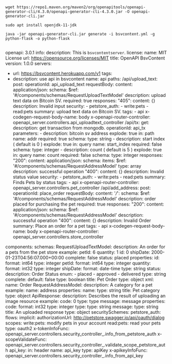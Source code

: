 # 

```
wget https://repo1.maven.org/maven2/org/openapitools/openapi-generator-cli/4.3.0/openapi-generator-cli-4.3.0.jar -O openapi-generator-cli.jar

sudo apt install openjdk-11-jdk

java -jar openapi-generator-cli.jar generate -i bsvcontent.yml -g python-flask -o python-flask


```



openapi: 3.0.1
info:
  description: This is `bsvcontentserver`.
  license:
    name: MIT License
    url: https://opensource.org/licenses/MIT
  title: OpenAPI BsvContent
  version: 1.0.0
servers:
- url: https://bsvcontent.herokuapp.com/v1
tags:
- description: use api in bsvcontent
  name: api
paths:
  /api/upload_text:
    post:
      operationId: api_upload_text
      requestBody:
        content:
          application/json:
            schema:
              $ref: '#/components/schemas/RequestUploadTextModel'
        description: upload text data on Bitcoin SV.
        required: true
      responses:
        "405":
          content: {}
          description: Invalid input
      security:
      - petstore_auth:
        - write:pets
        - read:pets
      summary: upload text data on Bitcoin SV.
      tags:
      - api
      x-codegen-request-body-name: body
      x-openapi-router-controller: openapi_server.controllers.api_uploadtext_controller
  /api/tx:
    get:
      description: get transaction from mongodb.
      operationId: api_tx
      parameters:
      - description: bitcoin sv address
        explode: true
        in: path
        name: addr
        required: true
        schema:
          type: string
      - description: start index ( default is 0 )
        explode: true
        in: query
        name: start_index
        required: false
        schema:
          type: integer
      - description: count ( default is 5 )
        explode: true
        in: query
        name: count
        required: false
        schema:
          type: integer
      responses:
        "200":
          content:
            application/json:
              schema:
                items:
                  $ref: '#/components/schemas/RequestAddressModel'
                type: array
          description: successful operation
        "400":
          content: {}
          description: Invalid status value
      security:
      - petstore_auth:
        - write:pets
        - read:pets
      summary: Finds Pets by status
      tags:
      - api
      x-openapi-router-controller: openapi_server.controllers.pet_controller
  /api/add_address:
    post:
      operationId: place_order
      requestBody:
        content:
          '*/*':
            schema:
              $ref: '#/components/schemas/RequestAddressModel'
        description: order placed for purchasing the pet
        required: true
      responses:
        "200":
          content:
            application/json:
              schema:
                $ref: '#/components/schemas/RequestAddressModel'
          description: successful operation
        "400":
          content: {}
          description: Invalid Order
      summary: Place an order for a pet
      tags:
      - api
      x-codegen-request-body-name: body
      x-openapi-router-controller: openapi_server.controllers.store_controller

components:
  schemas:
    RequestUploadTextModel:
      description: An order for a pets from the pet store
      example:
        petId: 6
        quantity: 1
        id: 0
        shipDate: 2000-01-23T04:56:07.000+00:00
        complete: false
        status: placed
      properties:
        id:
          format: int64
          type: integer
        petId:
          format: int64
          type: integer
        quantity:
          format: int32
          type: integer
        shipDate:
          format: date-time
          type: string
        status:
          description: Order Status
          enum:
          - placed
          - approved
          - delivered
          type: string
        complete:
          default: false
          type: boolean
      title: Pet Order
      type: object
      xml:
        name: Order
    RequestAddressModel:
      description: A category for a pet
      example:
        name: address
      properties:
        name:
          type: string
      title: Pet category
      type: object
    ApiResponse:
      description: Describes the result of uploading an image resource
      example:
        code: 0
        type: type
        message: message
      properties:
        code:
          format: int32
          type: integer
        type:
          type: string
        message:
          type: string
      title: An uploaded response
      type: object
  securitySchemes:
    petstore_auth:
      flows:
        implicit:
          authorizationUrl: http://petstore.swagger.io/api/oauth/dialog
          scopes:
            write:pets: modify pets in your account
            read:pets: read your pets
      type: oauth2
      x-tokenInfoFunc: openapi_server.controllers.security_controller_.info_from_petstore_auth
      x-scopeValidateFunc: openapi_server.controllers.security_controller_.validate_scope_petstore_auth
    api_key:
      in: header
      name: api_key
      type: apiKey
      x-apikeyInfoFunc: openapi_server.controllers.security_controller_.info_from_api_key
